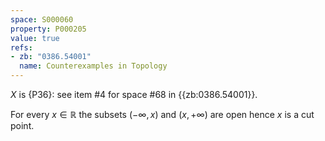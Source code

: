 ```yaml
---
space: S000060
property: P000205
value: true
refs:
- zb: "0386.54001"
  name: Counterexamples in Topology
---
```


$X$ is {P36}: see item #4 for space #68 in {{zb:0386.54001}}.

For every $x\in\mathbb R$ the subsets $(-\infty,x)$ and $(x,+\infty)$ are open hence $x$ is a cut point.
